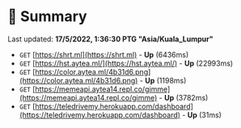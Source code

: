 # 📖 Summary
Last updated: **17/5/2022, 1:36:30 PTG "Asia/Kuala_Lumpur"**

- `GET` [https://shrt.ml](https://shrt.ml) - **Up** (6436ms)
- `GET` [https://hst.aytea.ml/](https://hst.aytea.ml/) - **Up** (22993ms)
- `GET` [https://color.aytea.ml/4b31d6.png](https://color.aytea.ml/4b31d6.png) - **Up** (1198ms)
- `GET` [https://memeapi.aytea14.repl.co/gimme](https://memeapi.aytea14.repl.co/gimme) - **Up** (3782ms)
- `GET` [https://teledrivemy.herokuapp.com/dashboard](https://teledrivemy.herokuapp.com/dashboard) - **Up** (31ms)
